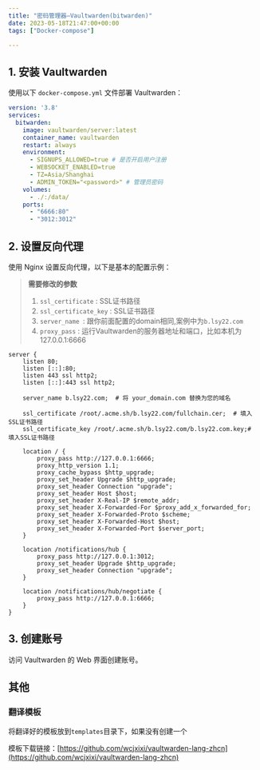 ```yaml
---
title: "密码管理器—Vaultwarden(bitwarden)"
date: 2023-05-18T21:47:00+00:00
tags: ["Docker-compose"]

---
```


## 1. 安装 Vaultwarden

使用以下 `docker-compose.yml` 文件部署 Vaultwarden：

```yaml
version: '3.8'
services:
  bitwarden:
    image: vaultwarden/server:latest
    container_name: vaultwarden
    restart: always
    environment:
      - SIGNUPS_ALLOWED=true # 是否开启用户注册
      - WEBSOCKET_ENABLED=true
      - TZ=Asia/Shanghai
      - ADMIN_TOKEN="<password>" # 管理员密码
    volumes:
      - ./:/data/
    ports:
      - "6666:80"
      - "3012:3012"
```

## 2. 设置反向代理

使用 Nginx 设置反向代理，以下是基本的配置示例：

> **需要修改的参数**
>
> 1. `ssl_certificate` : SSL证书路径
> 2. `ssl_certificate_key` : SSL证书路径
> 3. `server_name `: 跟你前面配置的domain相同,案例中为`b.lsy22.com`
> 4. `proxy_pass` : 运行Vaultwarden的服务器地址和端口，比如本机为127.0.0.1:6666

```nginx
server {
    listen 80;
    listen [::]:80;
    listen 443 ssl http2;
    listen [::]:443 ssl http2;

    server_name b.lsy22.com;  # 将 your_domain.com 替换为您的域名
  
    ssl_certificate /root/.acme.sh/b.lsy22.com/fullchain.cer;  # 填入SSL证书路径
    ssl_certificate_key /root/.acme.sh/b.lsy22.com/b.lsy22.com.key;# 填入SSL证书路径
  
    location / {
        proxy_pass http://127.0.0.1:6666;
        proxy_http_version 1.1;
        proxy_cache_bypass $http_upgrade;
        proxy_set_header Upgrade $http_upgrade;
        proxy_set_header Connection "upgrade";
        proxy_set_header Host $host;
        proxy_set_header X-Real-IP $remote_addr;
        proxy_set_header X-Forwarded-For $proxy_add_x_forwarded_for;
        proxy_set_header X-Forwarded-Proto $scheme;
        proxy_set_header X-Forwarded-Host $host;
        proxy_set_header X-Forwarded-Port $server_port;
    }

    location /notifications/hub {
        proxy_pass http://127.0.0.1:3012;
        proxy_set_header Upgrade $http_upgrade;
        proxy_set_header Connection "upgrade";
    }

    location /notifications/hub/negotiate {
        proxy_pass http://127.0.0.1:6666;
    }
}
```

## 3. 创建账号

访问 Vaultwarden 的 Web 界面创建账号。

## 其他

### 翻译模板

将翻译好的模板放到`templates`目录下，如果没有创建一个

模板下载链接：[https://github.com/wcjxixi/vaultwarden-lang-zhcn](https://github.com/wcjxixi/vaultwarden-lang-zhcn)